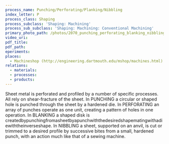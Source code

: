 ```yaml
---
process_name: Punching/Perforating/Planking/Nibbling
index_letter: P
process_class: Shaping
process_subclass: 'Shaping: Machining'
process_sub_subclass: 'Shaping: Machining: Conventional Machining'
primary_photo_path: /photos/2070_punching_perforating_blanking_nibbling.png
video_uri:
pdf_title:
pdf_path:
eperiments:
places:
  - Machineshop (http://engineering.dartmouth.edu/mshop/machines.html)
relations:
  - materials:
  - processes:
  - products:
---
```


Sheet metal is perforated and profiled by a number of specific processes. All rely on shear-fracture of the sheet. In PUNCHING a circular or shaped hole is punched through the sheet by a hardened die. In PERFORATING an array of punches operate as one unit, creating a pattern of holes in one operation. In BLANKING a shaped disk is createdbypunchingfromasheetbyapunchwiththedesiredshapematingwithadiewiththeinverseshape. In NIBBLING a sheet, supported on an anvil, is cut or trimmed to a desired profile by successive bites from a small, hardened punch, with an action much like that of a sewing machine.